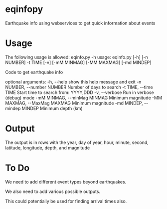 eqinfopy
========

Earthquake info using webservices to get quick information about events


Usage
========

The following usage is allowed:
eqinfo.py -h
usage: eqinfo.py [-h] [-n NUMBER] -t TIME [-v] [-mM MINMAG] [-MM MAXMAG]
                 [-md MINDEP]

Code to get earthquake info

optional arguments:
  -h, --help            show this help message and exit
  -n NUMBER, --number NUMBER
                        Number of days to search
  -t TIME, --time TIME  Start time to search from: YYYY,DDD
  -v, --verbose         Run in verbose (debug) mode
  -mM MINMAG, --minMag MINMAG
                        Minimum magnitude
  -MM MAXMAG, --MaxMag MAXMAG
                        Minimum magnitude
  -md MINDEP, --mindep MINDEP
                        Minimum depth (km)


Output
========

The output is in rows with the year, day of year, hour, minute, second,
latitude, longitude, depth, and magnitude


To Do
========
We need to add different event types beyond earthquakes.

We also need to add various possible outputs.

This could potentially be used for finding arrival times also.
